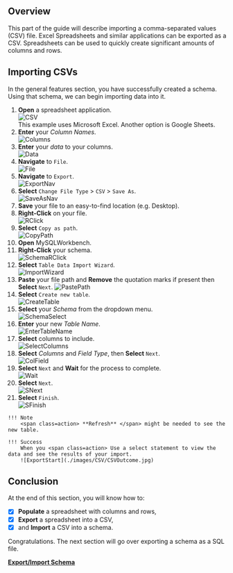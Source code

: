 ## Overview

This part of the guide will describe importing a comma-separated values (CSV) file. Excel Spreadsheets and similar applications can be exported as a CSV. Spreadsheets can be used to quickly create significant amounts of columns and rows.

## Importing CSVs

In the general features section, you have successfully created a schema. Using that schema, we can begin importing data into it.
>
1. <span class=action>**Open**</span> a spreadsheet application.  
![CSV](./images/CSV/CSVSpreadsheet.jpg)  
    This example uses Microsoft Excel. Another option is Google Sheets.  
2. <span class=action>**Enter**</span> your *Column Names*.  
![Columns](./images/CSV/CSVColumnNames.jpg)
3. <span class=action>**Enter**</span> your *data* to your columns.  
![Data](./images/CSV/CSVColumnData.jpg)
4. <span class=action>**Navigate**</span> to `File`.  
![File](./images/CSV/CSVNavFile.jpg)
5. <span class=action>**Navigate**</span> to `Export`.  
![ExportNav](./images/CSV/CSVNavToExport.jpg)
6. <span class=action>**Select**</span> `Change File Type` > `CSV` > `Save As`.  
![SaveAsNav](./images/CSV/CSVSaveFileType.jpg)
7. <span class=action>**Save**</span> your file to an easy-to-find location (e.g. Desktop).
8. <span class=action>**Right-Click** on your file.  
![RClick](./images/CSV/CSVIcon.jpg)
9. <span class=action>**Select**</span> `Copy as path`.  
![CopyPath](./images/CSV/CSVCopyAsPath.jpg)
10. <span class=action>**Open**</span> MySQLWorkbench.
11. <span class=action>**Right-Click**</span> your schema.  
![SchemaRClick](./images/CSV/CSVRClickSchema.jpg)
12. <span class=action>**Select**</span> `Table Data Import Wizard`.  
![ImportWizard](./images/CSV/CSVImportWIzard.jpg)
13. <span class=action>**Paste**</span> your file path and <span class=action>**Remove**</span> the quotation marks if present then <span class=action>**Select**</span> `Next`.
![PastePath](./images/CSV/CSVPasteFilePath.jpg)
14. <span class=action>**Select**</span> `Create new table`.  
![CreateTable](./images/CSV/CSVCreateNewTable.jpg)
15. <span class=action>**Select**</span> your *Schema* from the dropdown menu.  
![SchemaSelect](./images/CSV/CSVSelectSchema.jpg)
16. <span class=action>**Enter**</span> your new *Table Name*.  
![EnterTableName](./images/CSV/CSVInputTableName.jpg)
17. <span class=action>**Select**</span> columns to include.  
![SelectColumns](./images/CSV/CSVSelectColumns.jpg)
18. <span class=action>**Select**</span> *Columns* and *Field Type*, then <span class=action>**Select**</span> `Next`.  
![ColField](./images/CSV/CSVSelectColumnFields.jpg)
19. <span class=action>**Select**</span> `Next` and <span class=action>**Wait**</span> for the process to complete.  
![Wait](./images/CSV/CSVFinishNext.jpg)
20. <span class=action>**Select**</span> `Next`.  
![SNext](./images/CSV/CSVFinishResults.jpg)
21. <span class=action>**Select**</span> `Finish`.  
![SFinish](./images/CSV/CSVFinishFinal.jpg)
>
    !!! Note
        <span class=action> **Refresh** </span> might be needed to see the new table.
>
    !!! Success
        When you <span class=action> Use a select statement to view the data and see the results of your import.  
        ![ExportStart](./images/CSV/CSVOutcome.jpg)

## Conclusion

At the end of this section, you will know how to:

- [X] <span class=action>**Populate**</span> a spreadsheet with columns and rows,
- [X] <span class=action>**Export**</span> a spreadsheet into a CSV,
- [X] and <span class=action>**Import**</span> a CSV into a schema.

Congratulations. The next section will go over exporting a schema as a SQL file.

**[Export/Import Schema](Emily_SQL_TASKS.md)**
